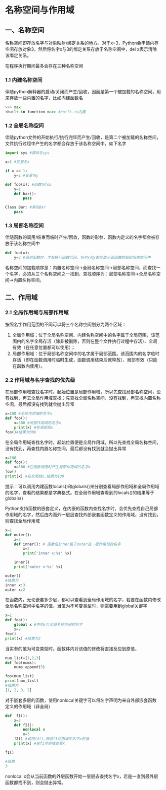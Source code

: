# 名称空间与作用域

## 一、名称空间

名称空间即存放名字与对象映射/绑定关系的地方。对于x=3，Python会申请内存空间存放对象3，然后将名字x与3的绑定关系存放于名称空间中，del x表示清除该绑定关系。

 在程序执行期间最多会存在三种名称空间


### 1.1 内建名称空间

伴随python解释器的启动/关闭而产生/回收，因而是第一个被加载的名称空间，用来存放一些内置的名字，比如内建函数名

```python
>>> max
<built-in function max> #built-in内建
```


### 1.2 全局名称空间

伴随python文件的开始执行/执行完毕而产生/回收，是第二个被加载的名称空间，文件执行过程中产生的名字都会存放于该名称空间中，如下名字

```python
import sys #模块名sys

x=1 #变量名x

if x == 1:
    y=2 #变量名y

def foo(x): #函数名foo
    y=1
    def bar():
        pass

Class Bar: #类名Bar
    pass
```


### 1.3 局部名称空间

伴随函数的调用/结束而临时产生/回收，函数的形参、函数内定义的名字都会被存放于该名称空间中

```python
def foo(x):
    y=3 #调用函数时，才会执行函数代码，名字x和y都存放于该函数的局部名称空间中
```

名称空间的加载顺序是：内置名称空间->全局名称空间->局部名称空间，而查找一个名字，必须从三个名称空间之一找到，查找顺序为：局部名称空间->全局名称空间->内置名称空间。


## 二、作用域

### 2.1 全局作用域与局部作用域

按照名字作用范围的不同可以将三个名称空间划分为两个区域：

1. 全局作用域：位于全局名称空间、内建名称空间中的名字属于全局范围，该范围内的名字全局存活（除非被删除，否则在整个文件执行过程中存活）、全局有效（在任意位置都可以使用）；
2. 局部作用域：位于局部名称空间中的名字属于局部范围。该范围内的名字临时存活（即在函数调用时临时生成，函数调用结束后就释放）、局部有效（只能在函数内使用）。


### 2.2 作用域与名字查找的优先级

 在局部作用域查找名字时，起始位置是局部作用域，所以先查找局部名称空间，没有找到，再去全局作用域查找：先查找全局名称空间，没有找到，再查找内置名称空间，最后都没有找到就会抛出异常

```python
x=100 #全局作用域的名字x
def foo():
    x=300 #局部作用域的名字x
    print(x) #在局部找x
foo()#结果为300
```

在全局作用域查找名字时，起始位置便是全局作用域，所以先查找全局名称空间，没有找到，再查找内置名称空间，最后都没有找到就会抛出异常

```python
x=100
def foo():
    x=300 #在函数调用时产生局部作用域的名字x
foo()
print(x) #在全局找x,结果为100
```

提示：可以调用内建函数locals()和globals()来分别查看局部作用域和全局作用域的名字，查看的结果都是字典格式。在全局作用域查看到的locals()的结果等于globals()


Python支持函数的嵌套定义，在内嵌的函数内查找名字时，会优先查找自己局部作用域的名字，然后由内而外一层层查找外部嵌套函数定义的作用域，没有找到，则查找全局作用域

```python
x=1
def outer():
    x=2
    def inner(): # 函数名inner属于outer这一层作用域的名字
        x=3
        print('inner x:%s' %x)

    inner()
    print('outer x:%s' %x)

outer() 
#结果为
inner x:3
outer x:2
```

在函数内，无论嵌套多少层，都可以查看到全局作用域的名字，若要在函数内修改全局名称空间中名字的值，当值为不可变类型时，则需要用到global关键字

```python
x=1
def foo():
    global x #声明x为全局名称空间的名字
    x=2
foo()
print(x) #结果为2
```

当实参的值为可变类型时，函数体内对该值的修改将直接反应到原值，

```python
num_list=[1,2,3]
def foo(nums):
    nums.append(5)

foo(num_list)
print(num_list)
#结果为
[1, 2, 3, 5]
```

对于嵌套多层的函数，使用nonlocal关键字可以将名字声明为来自外部嵌套函数定义的作用域（非全局）

```python
def  f1():
    x=2
    def f2():
        nonlocal x
        x=3
    f2() #调用f2(),修改f1作用域中名字x的值
    print(x) #在f1作用域查看x

f1()

#结果
3
```

nonlocal x会从当前函数的外层函数开始一层层去查找名字x，若是一直到最外层函数都找不到，则会抛出异常。
